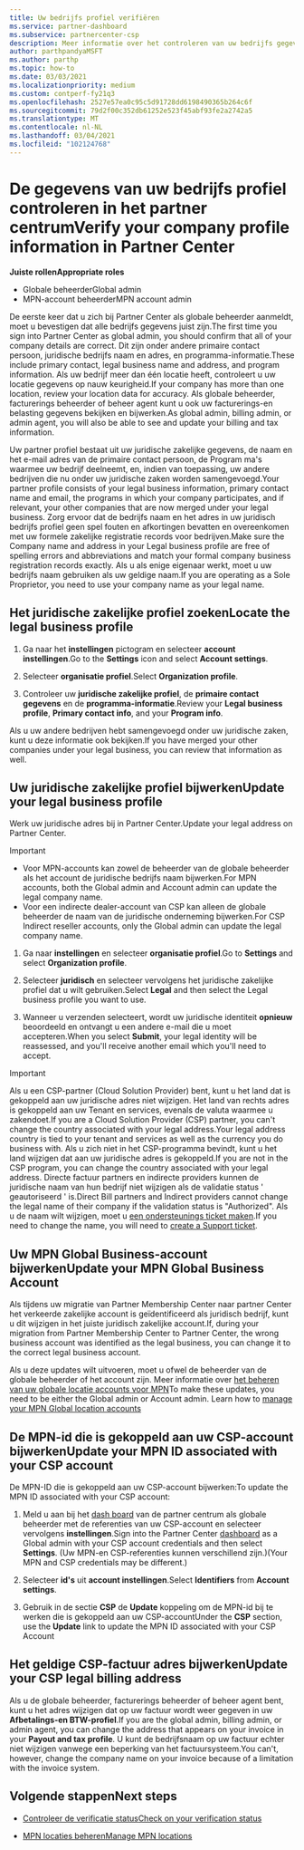 ```yaml
---
title: Uw bedrijfs profiel verifiëren
ms.service: partner-dashboard
ms.subservice: partnercenter-csp
description: Meer informatie over het controleren van uw bedrijfs gegevens, zoals de primaire contact persoon, het adres en de programma gegevens. U kunt ook uw juridische en facturerings adressen bijwerken.
author: parthpandyaMSFT
ms.author: parthp
ms.topic: how-to
ms.date: 03/03/2021
ms.localizationpriority: medium
ms.custom: contperf-fy21q3
ms.openlocfilehash: 2527e57ea0c95c5d91728dd6198490365b264c6f
ms.sourcegitcommit: 79d2f00c352db61252e523f45abf93fe2a2742a5
ms.translationtype: MT
ms.contentlocale: nl-NL
ms.lasthandoff: 03/04/2021
ms.locfileid: "102124768"
---
```

# <a name="verify-your-company-profile-information-in-partner-center"></a><span data-ttu-id="f07be-104">De gegevens van uw bedrijfs profiel controleren in het partner centrum</span><span class="sxs-lookup"><span data-stu-id="f07be-104">Verify your company profile information in Partner Center</span></span>

<span data-ttu-id="f07be-105">**Juiste rollen**</span><span class="sxs-lookup"><span data-stu-id="f07be-105">**Appropriate roles**</span></span>

- <span data-ttu-id="f07be-106">Globale beheerder</span><span class="sxs-lookup"><span data-stu-id="f07be-106">Global admin</span></span>
- <span data-ttu-id="f07be-107">MPN-account beheerder</span><span class="sxs-lookup"><span data-stu-id="f07be-107">MPN account admin</span></span>

<span data-ttu-id="f07be-108">De eerste keer dat u zich bij Partner Center als globale beheerder aanmeldt, moet u bevestigen dat alle bedrijfs gegevens juist zijn.</span><span class="sxs-lookup"><span data-stu-id="f07be-108">The first time you sign into Partner Center as global admin, you should confirm that all of your company details are correct.</span></span> <span data-ttu-id="f07be-109">Dit zijn onder andere primaire contact persoon, juridische bedrijfs naam en adres, en programma-informatie.</span><span class="sxs-lookup"><span data-stu-id="f07be-109">These include primary contact, legal business name and address, and program information.</span></span> <span data-ttu-id="f07be-110">Als uw bedrijf meer dan één locatie heeft, controleert u uw locatie gegevens op nauw keurigheid.</span><span class="sxs-lookup"><span data-stu-id="f07be-110">If your company has more than one location, review your location data for accuracy.</span></span> <span data-ttu-id="f07be-111">Als globale beheerder, facturerings beheerder of beheer agent kunt u ook uw facturerings-en belasting gegevens bekijken en bijwerken.</span><span class="sxs-lookup"><span data-stu-id="f07be-111">As global admin, billing admin, or admin agent, you will also be able to see and update your billing and tax information.</span></span>

<span data-ttu-id="f07be-112">Uw partner profiel bestaat uit uw juridische zakelijke gegevens, de naam en het e-mail adres van de primaire contact persoon, de Program ma's waarmee uw bedrijf deelneemt, en, indien van toepassing, uw andere bedrijven die nu onder uw juridische zaken worden samengevoegd.</span><span class="sxs-lookup"><span data-stu-id="f07be-112">Your partner profile consists of your legal business information, primary contact name and email, the programs in which your company participates, and if relevant, your other companies that are now merged under your legal business.</span></span> <span data-ttu-id="f07be-113">Zorg ervoor dat de bedrijfs naam en het adres in uw juridisch bedrijfs profiel geen spel fouten en afkortingen bevatten en overeenkomen met uw formele zakelijke registratie records voor bedrijven.</span><span class="sxs-lookup"><span data-stu-id="f07be-113">Make sure the Company name and address in your Legal business profile are free of spelling errors and abbreviations and match your formal company business registration records exactly.</span></span> <span data-ttu-id="f07be-114">Als u als enige eigenaar werkt, moet u uw bedrijfs naam gebruiken als uw geldige naam.</span><span class="sxs-lookup"><span data-stu-id="f07be-114">If you are operating as a Sole Proprietor, you need to use your company name as your legal name.</span></span>



## <a name="locate-the-legal-business-profile"></a><span data-ttu-id="f07be-115">Het juridische zakelijke profiel zoeken</span><span class="sxs-lookup"><span data-stu-id="f07be-115">Locate the legal business profile</span></span>

1. <span data-ttu-id="f07be-116">Ga naar het **instellingen** pictogram en selecteer **account instellingen**.</span><span class="sxs-lookup"><span data-stu-id="f07be-116">Go to the **Settings** icon and select **Account settings**.</span></span>
 
1. <span data-ttu-id="f07be-117">Selecteer **organisatie profiel**.</span><span class="sxs-lookup"><span data-stu-id="f07be-117">Select **Organization profile**.</span></span> 

2. <span data-ttu-id="f07be-118">Controleer uw **juridische zakelijke profiel**, de **primaire contact gegevens** en de **programma-informatie**.</span><span class="sxs-lookup"><span data-stu-id="f07be-118">Review your **Legal business profile**, **Primary contact info**, and your **Program info**.</span></span>

<span data-ttu-id="f07be-119">Als u uw andere bedrijven hebt samengevoegd onder uw juridische zaken, kunt u deze informatie ook bekijken.</span><span class="sxs-lookup"><span data-stu-id="f07be-119">If you have merged your other companies under your legal business, you can review that information as well.</span></span> 

## <a name="update-your-legal-business-profile"></a><span data-ttu-id="f07be-120">Uw juridische zakelijke profiel bijwerken</span><span class="sxs-lookup"><span data-stu-id="f07be-120">Update your legal business profile</span></span>

<span data-ttu-id="f07be-121">Werk uw juridische adres bij in Partner Center.</span><span class="sxs-lookup"><span data-stu-id="f07be-121">Update your legal address on Partner Center.</span></span>

>[!Important]
>- <span data-ttu-id="f07be-122">Voor MPN-accounts kan zowel de beheerder van de globale beheerder als het account de juridische bedrijfs naam bijwerken.</span><span class="sxs-lookup"><span data-stu-id="f07be-122">For MPN accounts, both the Global admin and Account admin can update the legal company name.</span></span>
>- <span data-ttu-id="f07be-123">Voor een indirecte dealer-account van CSP kan alleen de globale beheerder de naam van de juridische onderneming bijwerken.</span><span class="sxs-lookup"><span data-stu-id="f07be-123">For CSP Indirect reseller accounts, only the Global admin can update the legal company name.</span></span> 

1. <span data-ttu-id="f07be-124">Ga naar **instellingen** en selecteer **organisatie profiel**.</span><span class="sxs-lookup"><span data-stu-id="f07be-124">Go to **Settings** and select **Organization profile**.</span></span>

2. <span data-ttu-id="f07be-125">Selecteer **juridisch**  en selecteer vervolgens het juridische zakelijke profiel dat u wilt gebruiken.</span><span class="sxs-lookup"><span data-stu-id="f07be-125">Select **Legal**  and then select the Legal business profile you want to use.</span></span>
 
1. <span data-ttu-id="f07be-126">Wanneer u verzenden selecteert, wordt uw juridische identiteit **opnieuw** beoordeeld en ontvangt u een andere e-mail die u moet accepteren.</span><span class="sxs-lookup"><span data-stu-id="f07be-126">When you select **Submit**, your legal identity will be reassessed, and you'll receive another email which you'll need to accept.</span></span>

>[!Important]
><span data-ttu-id="f07be-127">Als u een CSP-partner (Cloud Solution Provider) bent, kunt u het land dat is gekoppeld aan uw juridische adres niet wijzigen. Het land van rechts adres is gekoppeld aan uw Tenant en services, evenals de valuta waarmee u zakendoet.</span><span class="sxs-lookup"><span data-stu-id="f07be-127">If you are a Cloud Solution Provider (CSP) partner, you can't change the country associated with your legal address.Your legal address country is tied to your tenant and services as well as the currency you do business with.</span></span> <span data-ttu-id="f07be-128">Als u zich niet in het CSP-programma bevindt, kunt u het land wijzigen dat aan uw juridische adres is gekoppeld.</span><span class="sxs-lookup"><span data-stu-id="f07be-128">If you are not in the CSP program, you can change the country associated with your legal address.</span></span> <span data-ttu-id="f07be-129">Directe factuur partners en indirecte providers kunnen de juridische naam van hun bedrijf niet wijzigen als de validatie status ' geautoriseerd ' is.</span><span class="sxs-lookup"><span data-stu-id="f07be-129">Direct Bill partners and Indirect providers cannot change the legal name of their company if the validation status is "Authorized".</span></span> <span data-ttu-id="f07be-130">Als u de naam wilt wijzigen, moet u [een ondersteunings ticket maken](https://partner.microsoft.com/dashboard/support/servicerequests/create?stage=2&topicid=eb74583c-61b3-2124-bffc-00920e0ae772).</span><span class="sxs-lookup"><span data-stu-id="f07be-130">If you need to change the name, you will need to [create a Support ticket](https://partner.microsoft.com/dashboard/support/servicerequests/create?stage=2&topicid=eb74583c-61b3-2124-bffc-00920e0ae772).</span></span>



## <a name="update-your-mpn-global-business-account"></a><span data-ttu-id="f07be-131">Uw MPN Global Business-account bijwerken</span><span class="sxs-lookup"><span data-stu-id="f07be-131">Update your MPN Global Business Account</span></span>

<span data-ttu-id="f07be-132">Als tijdens uw migratie van Partner Membership Center naar partner Center het verkeerde zakelijke account is geïdentificeerd als juridisch bedrijf, kunt u dit wijzigen in het juiste juridisch zakelijke account.</span><span class="sxs-lookup"><span data-stu-id="f07be-132">If, during your migration from Partner Membership Center to Partner Center, the wrong business account was identified as the legal business, you can change it to the correct legal business account.</span></span>

<span data-ttu-id="f07be-133">Als u deze updates wilt uitvoeren, moet u ofwel de beheerder van de globale beheerder of het account zijn. Meer informatie over [het beheren van uw globale locatie accounts voor MPN](manage-locations.md)</span><span class="sxs-lookup"><span data-stu-id="f07be-133">To make these updates, you need to be either the Global admin or Account admin. Learn how to [manage your MPN Global location accounts](manage-locations.md)</span></span>


## <a name="update-your-mpn-id-associated-with-your-csp-account"></a><span data-ttu-id="f07be-134">De MPN-id die is gekoppeld aan uw CSP-account bijwerken</span><span class="sxs-lookup"><span data-stu-id="f07be-134">Update your MPN ID associated with your CSP account</span></span>

<span data-ttu-id="f07be-135">De MPN-ID die is gekoppeld aan uw CSP-account bijwerken:</span><span class="sxs-lookup"><span data-stu-id="f07be-135">To update the MPN ID associated with your CSP account:</span></span>

1. <span data-ttu-id="f07be-136">Meld u aan bij het [dash board](https://partner.microsoft.com/dashboard/home) van de partner centrum als globale beheerder met de referenties van uw CSP-account en selecteer vervolgens **instellingen**.</span><span class="sxs-lookup"><span data-stu-id="f07be-136">Sign into the Partner Center [dashboard](https://partner.microsoft.com/dashboard/home) as a Global admin with your CSP account credentials and then select **Settings**.</span></span> <span data-ttu-id="f07be-137">(Uw MPN-en CSP-referenties kunnen verschillend zijn.)</span><span class="sxs-lookup"><span data-stu-id="f07be-137">(Your MPN and CSP credentials may be different.)</span></span>
 
1. <span data-ttu-id="f07be-138">Selecteer **id's** uit **account instellingen**.</span><span class="sxs-lookup"><span data-stu-id="f07be-138">Select **Identifiers** from **Account settings**.</span></span>

1. <span data-ttu-id="f07be-139">Gebruik in de sectie **CSP** de **Update** koppeling om de MPN-id bij te werken die is gekoppeld aan uw CSP-account</span><span class="sxs-lookup"><span data-stu-id="f07be-139">Under the **CSP** section, use the **Update** link to update the MPN ID associated with your CSP Account</span></span> 


## <a name="update-your-csp-legal-billing-address"></a><span data-ttu-id="f07be-140">Het geldige CSP-factuur adres bijwerken</span><span class="sxs-lookup"><span data-stu-id="f07be-140">Update your CSP legal billing address</span></span>

<span data-ttu-id="f07be-141">Als u de globale beheerder, facturerings beheerder of beheer agent bent, kunt u het adres wijzigen dat op uw factuur wordt weer gegeven in uw **Afbetalings-en BTW-profiel**.</span><span class="sxs-lookup"><span data-stu-id="f07be-141">If you are the global admin, billing admin, or admin agent, you can change the address that appears on your invoice in your **Payout and tax profile**.</span></span> <span data-ttu-id="f07be-142">U kunt de bedrijfsnaam op uw factuur echter niet wijzigen vanwege een beperking van het factuursysteem.</span><span class="sxs-lookup"><span data-stu-id="f07be-142">You can't, however, change the company name on your invoice because of a limitation with the invoice system.</span></span>



## <a name="next-steps"></a><span data-ttu-id="f07be-143">Volgende stappen</span><span class="sxs-lookup"><span data-stu-id="f07be-143">Next steps</span></span>

- [<span data-ttu-id="f07be-144">Controleer de verificatie status</span><span class="sxs-lookup"><span data-stu-id="f07be-144">Check on your verification status</span></span>](verification-responses.md)

- [<span data-ttu-id="f07be-145">MPN locaties beheren</span><span class="sxs-lookup"><span data-stu-id="f07be-145">Manage MPN locations</span></span>](manage-locations.md)
